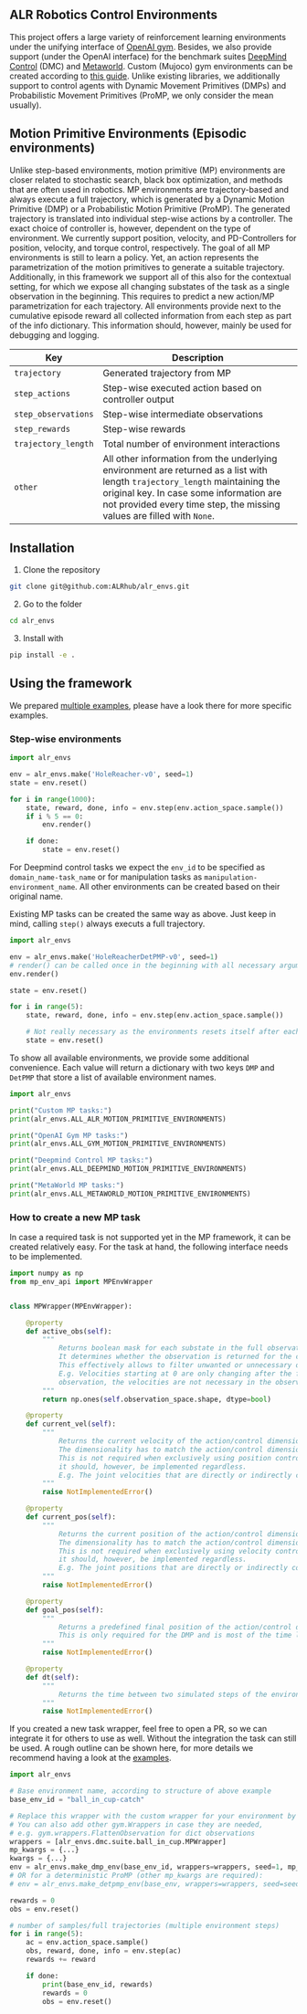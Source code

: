 ## ALR Robotics Control Environments

This project offers a large variety of reinforcement learning environments under the unifying interface of [OpenAI gym](https://gym.openai.com/).
Besides, we also provide support (under the OpenAI interface) for the benchmark suites
[DeepMind Control](https://deepmind.com/research/publications/2020/dm-control-Software-and-Tasks-for-Continuous-Control)
(DMC) and [Metaworld](https://meta-world.github.io/). Custom (Mujoco) gym environments can be created according
to [this guide](https://github.com/openai/gym/blob/master/docs/creating-environments.md). Unlike existing libraries, we
additionally support to control agents with Dynamic Movement Primitives (DMPs) and Probabilistic Movement Primitives (ProMP,
we only consider the mean usually).

## Motion Primitive Environments (Episodic environments)

Unlike step-based environments, motion primitive (MP) environments are closer related to stochastic search, black box
optimization, and methods that are often used in robotics. MP environments are trajectory-based and always execute a full
trajectory, which is generated by a Dynamic Motion Primitive (DMP) or a Probabilistic Motion Primitive (ProMP). The
generated trajectory is translated into individual step-wise actions by a controller. The exact choice of controller is,
however, dependent on the type of environment. We currently support position, velocity, and PD-Controllers for position,
velocity, and torque control, respectively. The goal of all MP environments is still to learn a policy. Yet, an action
represents the parametrization of the motion primitives to generate a suitable trajectory. Additionally, in this
framework we support all of this also for the contextual setting, for which we expose all changing substates of the
task as a single observation in the beginning. This requires to predict a new action/MP parametrization for each
trajectory. All environments provide next to the cumulative episode reward all collected information from each
step as part of the info dictionary. This information should, however, mainly be used for debugging and logging.

|Key| Description|
|---|---|
`trajectory`| Generated trajectory from MP
`step_actions`| Step-wise executed action based on controller output
`step_observations`| Step-wise intermediate observations
`step_rewards`| Step-wise rewards
`trajectory_length`| Total number of environment interactions
`other`| All other information from the underlying environment are returned as a list with length `trajectory_length` maintaining the original key. In case some information are not provided every time step, the missing values are filled with `None`.

## Installation

1. Clone the repository

```bash 
git clone git@github.com:ALRhub/alr_envs.git
```

2. Go to the folder

```bash 
cd alr_envs
```

3. Install with

```bash 
pip install -e . 
```

## Using the framework

We prepared [multiple examples](alr_envs/examples/), please have a look there for more specific examples.

### Step-wise environments

```python
import alr_envs

env = alr_envs.make('HoleReacher-v0', seed=1)
state = env.reset()

for i in range(1000):
    state, reward, done, info = env.step(env.action_space.sample())
    if i % 5 == 0:
        env.render()

    if done:
        state = env.reset()
``` 

For Deepmind control tasks we expect the `env_id` to be specified as `domain_name-task_name` or for manipulation tasks
as `manipulation-environment_name`. All other environments can be created based on their original name.

Existing MP tasks can be created the same way as above. Just keep in mind, calling `step()` always executs a full
trajectory.

```python
import alr_envs

env = alr_envs.make('HoleReacherDetPMP-v0', seed=1)
# render() can be called once in the beginning with all necessary arguments. To turn it of again just call render(None). 
env.render()

state = env.reset()

for i in range(5):
    state, reward, done, info = env.step(env.action_space.sample())

    # Not really necessary as the environments resets itself after each trajectory anyway.
    state = env.reset()
```

To show all available environments, we provide some additional convenience. Each value will return a dictionary with two
keys `DMP` and `DetPMP` that store a list of available environment names.

```python
import alr_envs

print("Custom MP tasks:")
print(alr_envs.ALL_ALR_MOTION_PRIMITIVE_ENVIRONMENTS)

print("OpenAI Gym MP tasks:")
print(alr_envs.ALL_GYM_MOTION_PRIMITIVE_ENVIRONMENTS)

print("Deepmind Control MP tasks:")
print(alr_envs.ALL_DEEPMIND_MOTION_PRIMITIVE_ENVIRONMENTS)

print("MetaWorld MP tasks:")
print(alr_envs.ALL_METAWORLD_MOTION_PRIMITIVE_ENVIRONMENTS)
```

### How to create a new MP task

In case a required task is not supported yet in the MP framework, it can be created relatively easy. For the task at
hand, the following interface needs to be implemented.

```python
import numpy as np
from mp_env_api import MPEnvWrapper


class MPWrapper(MPEnvWrapper):

    @property
    def active_obs(self):
        """
            Returns boolean mask for each substate in the full observation.
            It determines whether the observation is returned for the contextual case or not.
            This effectively allows to filter unwanted or unnecessary observations from the full step-based case.
            E.g. Velocities starting at 0 are only changing after the first action. Given we only receive the first  
            observation, the velocities are not necessary in the observation for the MP task.
        """
        return np.ones(self.observation_space.shape, dtype=bool)

    @property
    def current_vel(self):
        """
            Returns the current velocity of the action/control dimension. 
            The dimensionality has to match the action/control dimension.
            This is not required when exclusively using position control, 
            it should, however, be implemented regardless.
            E.g. The joint velocities that are directly or indirectly controlled by the action.
        """
        raise NotImplementedError()

    @property
    def current_pos(self):
        """
            Returns the current position of the action/control dimension. 
            The dimensionality has to match the action/control dimension.
            This is not required when exclusively using velocity control, 
            it should, however, be implemented regardless.
            E.g. The joint positions that are directly or indirectly controlled by the action.
        """
        raise NotImplementedError()

    @property
    def goal_pos(self):
        """
            Returns a predefined final position of the action/control dimension.
            This is only required for the DMP and is most of the time learned instead.
        """
        raise NotImplementedError()

    @property
    def dt(self):
        """
            Returns the time between two simulated steps of the environment
        """
        raise NotImplementedError()

```

If you created a new task wrapper, feel free to open a PR, so we can integrate it for others to use as well. 
Without the integration the task can still be used. A rough outline can be shown here, for more details we recommend 
having a look at the [examples](alr_envs/examples/).

```python
import alr_envs

# Base environment name, according to structure of above example
base_env_id = "ball_in_cup-catch"

# Replace this wrapper with the custom wrapper for your environment by inheriting from the MPEnvWrapper.
# You can also add other gym.Wrappers in case they are needed, 
# e.g. gym.wrappers.FlattenObservation for dict observations
wrappers = [alr_envs.dmc.suite.ball_in_cup.MPWrapper]
mp_kwargs = {...}
kwargs = {...}
env = alr_envs.make_dmp_env(base_env_id, wrappers=wrappers, seed=1, mp_kwargs=mp_kwargs, **kwargs)
# OR for a deterministic ProMP (other mp_kwargs are required):
# env = alr_envs.make_detpmp_env(base_env, wrappers=wrappers, seed=seed, mp_kwargs=mp_args)

rewards = 0
obs = env.reset()

# number of samples/full trajectories (multiple environment steps)
for i in range(5):
    ac = env.action_space.sample()
    obs, reward, done, info = env.step(ac)
    rewards += reward

    if done:
        print(base_env_id, rewards)
        rewards = 0
        obs = env.reset()
```
